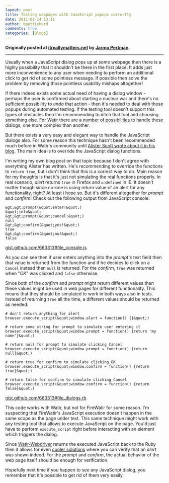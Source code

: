 ```yaml
---
layout: post
title: Testing webpages with JavaScript popups correctly
date: 2011-01-14 13:11
author: bpettichord
comments: true
categories: [Blogs]
---
```

<strong>Originally posted at <a href="http://www.itreallymatters.net/post/1482786902/testing-webpages-with-javascript-popups-correctly">itreallymatters.net</a> by <a href="http://www.itreallymatters.net/">Jarmo Pertman</a>.</strong>

<hr />

Usually when a JavaScript dialog pops up at some webpage then there is a highly possibility that it shouldn't be there in the first place. It adds just more inconvenience to any user when needing to perform an additional click to get rid of some pointless message. If possible then solve the problem by removing those pointless usability mishaps altogether!

If there indeed exists some actual need of having a dialog window - perhaps the user is confirmed about starting a nuclear war and there's no sufficient possibility to <i>undo</i> that action - then it's needed to deal with those popups during automated testing. If the testing tool doesn't support this types of obstacles then I'm recommending to ditch that tool and choosing something else. For <a href="http://www.watir.com">Watir</a> there are a <a href="http://wiki.openqa.org/pages/viewpage.action?pageId=43909227">number of possibilities</a> to handle these dialogs, one more complex than another.

But there exists a very easy and elegant way to handle the JavaScript dialogs also. For some reason this technique hasn't been recommended much before in Watir's community until <a href="http://watirmelon.com/2010/10/31/dismissing-pesky-javascript-dialogs-with-watir/">Alister Scott wrote about it in his blog</a>. The main idea is to override the JavaScript dialog functions.

I'm writing my own blog post on that topic because I don't agree with everything Alister has written. He's recommending to override the functions to <code>return true</code>, but i don't think that this is a correct way to do. Main reason for my thoughts is that it's just not simulating the real functions properly. In real scenario, <i>alert</i> returns <code>true</code> in Firefox and <code>undefined</code> in IE. It doesn't matter though since no-one is using return value of an alert for any functionality, right? At least i hope so. But it's different altogether for <i>prompt</i> and <i>confirm</i>! Check out the following output from JavaScript console:


    &gt;&gt;prompt(&quot;enter!&quot;)
    &quot;info&quot;
    &gt;&gt;prompt(&quot;cancel!&quot;)
    null
    &gt;&gt;confirm(&quot;yes!&quot;)
    true
    &gt;&gt;confirm(&quot;no!&quot;)
    false

<a href="https://gist.github.com/663313#file_console.js">gist.github.com/663313#file_console.js</a>

As you can see then if user enters anything into the <i>prompt's</i> text field then that value is returned from the function and if he decides to click on a <code>Cancel</code> instead then <code>null</code> is returned. For the <i>confirm</i>, <code>true</code> was returned when "<i>OK</i>" was clicked and <code>false</code> otherwise.

Since both of the <i>confirm</i> and <i>prompt</i> might return different values then these values might be used in web pages for different functionality. This means that they should be simulated to work in both ways also in tests. Instead of returning <code>true</code> all the time, a different values should be returned as needed:

    # don't return anything for alert
    browser.execute_script(&quot;window.alert = function() {}&quot;)

    # return some string for prompt to simulate user entering it
    browser.execute_script(&quot;window.prompt = function() {return 'my name'}&quot;)

    # return null for prompt to simulate clicking Cancel
    browser.execute_script(&quot;window.prompt = function() {return null}&quot;)

    # return true for confirm to simulate clicking OK
    browser.execute_script(&quot;window.confirm = function() {return true}&quot;)

    # return false for confirm to simulate clicking Cancel
    browser.execute_script(&quot;window.confirm = function() {return false}&quot;)

<a href="https://gist.github.com/663313#file_dialogs.rb">gist.github.com/663313#file_dialogs.rb</a>

This code works with Watir, but not for FireWatir for some reason. I'm suspecting that FireWatir's JavaScript execution doesn't happen in the same scope as the page under test. This same technique might work with any testing tool that allows to execute JavaScript on the page. You'd just have to perform <code>execute_script</code> right before interacting with an element which triggers the dialog.

Since <a href="http://rubygems.org/gems/watir-webdriver">Watir-Webdriver</a> returns the executed JavaScript back to the Ruby then it allows for even <a href="https://github.com/jarib/watir-webdriver/blob/master/lib/watir-webdriver/extensions/alerts.rb">cooler solutions</a> where you can verify that an <i>alert</i> was shown indeed. For the <i>prompt</i> and <i>confirm</i>, the actual behavior of the web page itself should be enough for verification.

Hopefully next time if you happen to see any JavaScript dialog, you remember that it's possible to get rid of them very easily.
